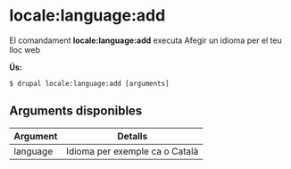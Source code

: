 # locale:language:add
El comandament **locale:language:add** executa Afegir un idioma per el teu lloc web

**Ús:**
```
$ drupal locale:language:add [arguments] 
```

## Arguments disponibles
Argument | Detalls
---------|-------------
language | Idioma per exemple ca o Català
